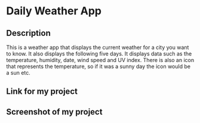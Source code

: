 # Daily Weather App

## Description

This is a weather app that displays the current weather for a city you want to know. It also displays the following five days. It displays data such as the temperature, humidity, date, wind speed and UV index. There is also an icon that represents the temperature, so if it was a sunny day the icon would be a sun etc.

## Link for my project



## Screenshot of my project
